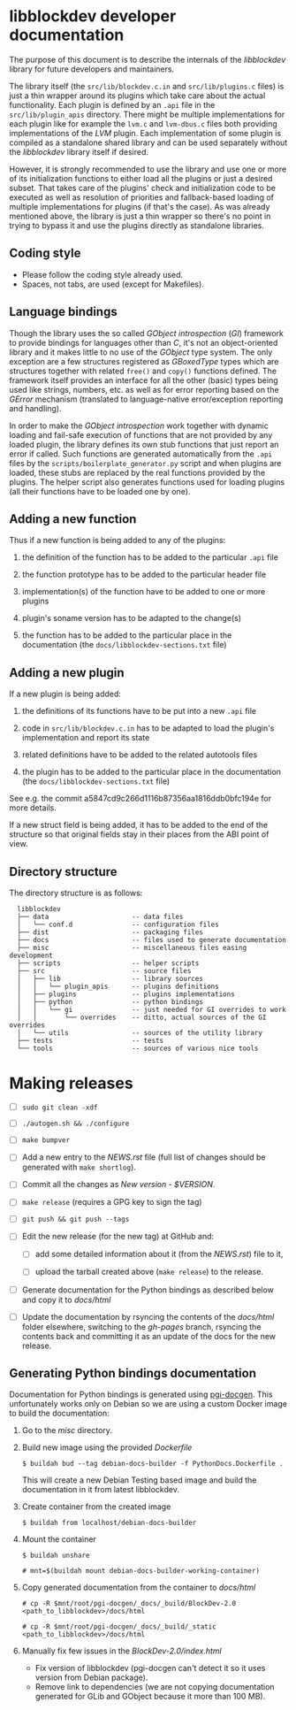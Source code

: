libblockdev developer documentation
====================================

The purpose of this document is to describe the internals of the *libblockdev*
library for future developers and maintainers.

The library itself (the ``src/lib/blockdev.c.in`` and ``src/lib/plugins.c``
files) is just a thin wrapper around its plugins which take care about the
actual functionality. Each plugin is defined by an ``.api`` file in the
``src/lib/plugin_apis`` directory. There might be multiple implementations for
each plugin like for example the ``lvm.c`` and ``lvm-dbus.c`` files both
providing implementations of the *LVM* plugin. Each implementation of some
plugin is compiled as a standalone shared library and can be used separately
without the *libblockdev* library itself if desired.

However, it is strongly recommended to use the library and use one or more of
its initialization functions to either load all the plugins or just a desired
subset. That takes care of the plugins' check and initialization code to be
executed as well as resolution of priorities and fallback-based loading of
multiple implementations for plugins (if that's the case). As was already
mentioned above, the library is just a thin wrapper so there's no point in
trying to bypass it and use the plugins directly as standalone libraries.

Coding style
-------------

 - Please follow the coding style already used.
 - Spaces, not tabs, are used (except for Makefiles).

Language bindings
------------------

Though the library uses the so called *GObject introspection* (*GI*) framework
to provide bindings for languages other than *C*, it's not an object-oriented
library and it makes little to no use of the *GObject* type system. The only
exception are a few structures registered as *GBoxedType* types which are
structures together with related ``free()`` and ``copy()`` functions
defined. The framework itself provides an interface for all the other (basic)
types being used like strings, numbers, etc. as well as for error reporting
based on the *GError* mechanism (translated to language-native error/exception
reporting and handling).

In order to make the *GObject introspection* work together with dynamic loading
and fail-safe execution of functions that are not provided by any loaded plugin,
the library defines its own stub functions that just report an error if
called. Such functions are generated automatically from the ``.api`` files by
the ``scripts/boilerplate_generator.py`` script and when plugins are loaded,
these stubs are replaced by the real functions provided by the plugins. The
helper script also generates functions used for loading plugins (all their
functions have to be loaded one by one).

Adding a new function
----------------------

Thus if a new function is being added to any of the plugins:

1. the definition of the function has to be added to the particular ``.api``
   file

2. the function prototype has to be added to the particular header file

3. implementation(s) of the function have to be added to one or more plugins

4. plugin's soname version has to be adapted to the change(s)

5. the function has to be added to the particular place in the documentation
   (the ``docs/libblockdev-sections.txt`` file)

Adding a new plugin
--------------------

If a new plugin is being added:

1. the definitions of its functions have to be put into a new ``.api`` file

2. code in ``src/lib/blockdev.c.in`` has to be adapted to load the plugin's
   implementation and report its state

3. related definitions have to be added to the related autotools files

4. the plugin has to be added to the particular place in the documentation
   (the ``docs/libblockdev-sections.txt`` file)

See e.g. the commit a5847cd9c266d1116b87356aa1816ddb0bfc194e for more details.


If a new struct field is being added, it has to be added to the end of the
structure so that original fields stay in their places from the ABI point of
view.

Directory structure
--------------------

The directory structure is as follows:

```
  libblockdev
  ├── data                     -- data files
  │   └── conf.d               -- configuration files
  ├── dist                     -- packaging files
  ├── docs                     -- files used to generate documentation
  ├── misc                     -- miscellaneous files easing development
  ├── scripts                  -- helper scripts
  ├── src                      -- source files
  │   ├── lib                  -- library sources
  │   │   └── plugin_apis      -- plugins definitions
  │   ├── plugins              -- plugins implementations
  │   ├── python               -- python bindings
  │   │   └── gi               -- just needed for GI overrides to work
  │   │       └── overrides    -- ditto, actual sources of the GI overrides
  │   └── utils                -- sources of the utility library
  ├── tests                    -- tests
  └── tools                    -- sources of various nice tools
```

Making releases
================

 - [ ] ``sudo git clean -xdf``

 - [ ] ``./autogen.sh && ./configure``

 - [ ] ``make bumpver``

 - [ ] Add a new entry to the *NEWS.rst* file (full list of changes should be
       generated with ``make shortlog``).

 - [ ] Commit all the changes as *New version - $VERSION*.

 - [ ] ``make release`` (requires a GPG key to sign the tag)

 - [ ] ``git push && git push --tags``

 - [ ] Edit the new release (for the new tag) at GitHub and:

   - [ ] add some detailed information about it (from the *NEWS.rst*) file to it,

   - [ ] upload the tarball created above (``make release``) to the release.

 - [ ] Generate documentation for the Python bindings as described below and copy
       it to *docs/html*

 - [ ] Update the documentation by rsyncing the contents of the *docs/html*
       folder elsewhere, switching to the *gh-pages* branch, rsyncing the
       contents back and committing it as an update of the docs for the new
       release.

Generating Python bindings documentation
-----------------------------------------

 Documentation for Python bindings is generated using [pgi-docgen](https://github.com/pygobject/pgi-docgen). This unfortunately works only on Debian so we are using a custom Docker image to build the documentation:

1. Go to the *misc* directory.
1. Build new image using the provided *Dockerfile*

      `$ buildah bud --tag debian-docs-builder -f PythonDocs.Dockerfile .`

      This will create a new Debian Testing based image and build the documentation in it from latest libblockdev.
1. Create container from the created image

      `$ buildah from localhost/debian-docs-builder`
1. Mount the container

      `$ buildah unshare`

      `# mnt=$(buildah mount debian-docs-builder-working-container)`

1. Copy generated documentation from the container to *docs/html*

      `# cp -R $mnt/root/pgi-docgen/_docs/_build/BlockDev-2.0 <path_to_libblockdev>/docs/html`

      `# cp -R $mnt/root/pgi-docgen/_docs/_build/_static <path_to_libblockdev>/docs/html`

1. Manually fix few issues in the *BlockDev-2.0/index.html*

      - Fix version of libblockdev (pgi-docgen can't detect it so it uses version from Debian package).
      - Remove link to dependencies (we are not copying documentation generated for GLib and GObject because it more than 100 MB).
